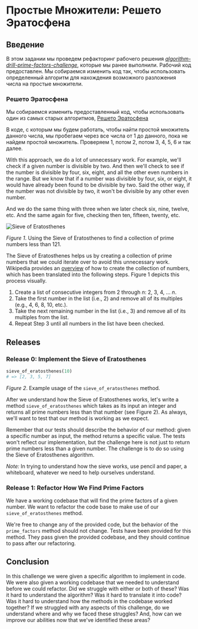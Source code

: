# Простые Множители: Решето Эратосфена

## Введение
В этом задании мы проведем рефакторинг рабочего решения *[algorithm-drill-prime-factors-challenge][]*,  которые мы ранее выполнили. Рабочий код предоставлен. Мы собираемся изменить код так, чтобы использовать определенный алгоритм для нахождения возможного разложения числа на простые множители.

### Решето Эратосфена
Мы собираемся изменить предоставленный код, чтобы использовать один из самых старых алгоритмов, [Решето Эратосфена][]

В коде, с которым мы будем работать, чтобы найти простой множитель данного числа, мы пробегаем через все числа от 1 до данного, пока не найдем простой множитель. Проверяем 1, потом 2, потом 3, 4, 5, 6 и так далее.

With this approach, we do a lot of unnecessary work. For example, we'll check if a given number is divisible by two.  And then we'll check to see if the number is divisible by four, six, eight, and all the other even numbers in the range.  But we know that if a number was divisible by four, six, or eight, it would have already been found to be divisible by two.  Said the other way, if the number was not divisible by two, it won't be divisible by any other even number.

And we do the same thing with three when we later check six, nine, twelve, etc. And the same again for five, checking then ten, fifteen, twenty, etc.

![Sieve of Eratosthenes](http://upload.wikimedia.org/wikipedia/commons/b/b9/Sieve_of_Eratosthenes_animation.gif)

*Figure 1*.  Using the Sieve of Eratosthenes to find a collection of prime numbers less than 121.

The Sieve of Eratosthenes helps us by creating a collection of prime numbers that we could iterate over to avoid this unnecessary work.  Wikipedia provides an [overview][SoE overview] of how to create the collection of numbers, which has been translated into the following steps.  Figure 1 depicts this process visually.

1. Create a list of consecutive integers from 2 through *n*:  2, 3, 4, ... *n*.
2. Take the first number in the list (i.e., 2) and remove all of its multiples (e.g., 4, 6, 8, 10, etc.).
3. Take the next remaining number in the list (i.e., 3) and remove all of its multiples from the list.
4. Repeat Step 3 until all numbers in the list have been checked. 


## Releases
### Release 0: Implement the Sieve of Eratosthenes
```ruby
sieve_of_eratosthenes(10)
# => [2, 3, 5, 7]
```
*Figure 2*.  Example usage of the `sieve_of_eratosthenes` method.

After we understand how the Sieve of Eratosthenes works, let's write a method `sieve_of_eratosthenes` which takes as its input an integer and returns all prime numbers less than that number (see Figure 2).  As always, we'll want to test that our method is working as we expect.  

Remember that our tests should describe the behavior of our method: given a specific number as input, the method returns a specific value.  The tests won't reflect our implementation, but the challenge here is not just to return prime numbers less than a given number.  The challenge is to do so using the Sieve of Eratosthenes algorithm.

*Note:* In trying to understand how the sieve works, use pencil and paper, a whiteboard, whatever we need to help ourselves understand.


### Release 1: Refactor How We Find Prime Factors
We have a working codebase that will find the prime factors of a given number.  We want to refactor the code base to make use of our `sieve_of_eratosthenes` method.

We're free to change any of the provided code, but the behavior of the `prime_factors` method should not change.  Tests have been provided for this method.  They pass given the provided codebase, and they should continue to pass after our refactoring.


## Conclusion
In this challenge we were given a specific algorithm to implement in code.  We were also given a working codebase that we needed to understand before we could refactor.  Did we struggle with either or both of these?  Was it hard to understand the algorithm?  Was it hard to translate it into code?  Was it hard to understand how the methods in the codebase worked together?  If we struggled with any aspects of this challenge, do we understand where and why we faced these struggles?  And, how can we improve our abilities now that we've identified these areas?


[algorithm-drill-prime-factors-challenge]: ../../../algorithm-drill-prime-factors-challenge
[Решето Эратосфена]: https://ru.wikipedia.org/wiki/%D0%A0%D0%B5%D1%88%D0%B5%D1%82%D0%BE_%D0%AD%D1%80%D0%B0%D1%82%D0%BE%D1%81%D1%84%D0%B5%D0%BD%D0%B0
[SoE overview]: https://en.wikipedia.org/wiki/Sieve_of_Eratosthenes#Overview
